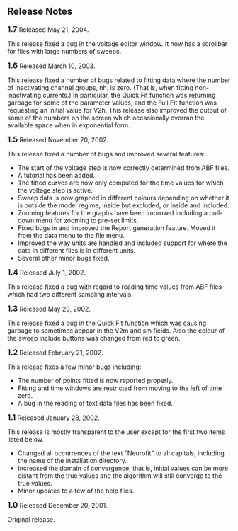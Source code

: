 <h2>Release Notes</h2>
<big><strong>1.7</strong></big> Released May 21, 2004.
<p>
This release fixed a bug in the voltage editor window.  It now has a scrollbar
for files with large numbers of sweeps.
<p>
<big><strong>1.6</strong></big> Released March 10, 2003.
<p>
This release fixed a number of bugs related to fitting data where
the number of inactivating channel groups, nh, is zero.  (That is,
when fitting non-inactivating currents.)  In particular, the Quick
Fit function was returning garbage for some of the parameter values,
and the Full Fit function was requesting an initial value for V2h.
This release also improved the output of some of the numbers on the screen
which occasionally overran the available space when in exponential form.
<p>
<big><strong>1.5</strong></big> Released November 20, 2002.
<p>
This release fixed a number of bugs and improved several features:
<ul>
<li>The start of the voltage step is now correctly determined from ABF files.
<li>A tutorial has been added.
<li>The fitted curves are now only computed for the time values for which
the voltage step is active.
<li>Sweep data is now graphed in different colours depending on whether it
is outside the model regime, inside but excluded, or inside and included.
<li>Zooming features for the graphs have been improved including a
pull-down menu for zooming to pre-set limits.
<li>Fixed bugs in and improved the Report generation feature.  Moved it
from the data menu to the file menu.
<li>Improved the way units are handled and included support for where the
data in different files is in different units.
<li>Several other minor bugs fixed.
</ul>
<p>
<big><strong>1.4</strong></big> Released July 1, 2002.
<p>
This release fixed a bug with regard to reading time values from ABF files
which had two different sampling intervals.
<p>
<big><strong>1.3</strong></big> Released May 29, 2002.
<p>
This release fixed a bug in the Quick Fit function which was causing
garbage to sometimes appear in the V2m and sm fields.
Also the colour of the sweep include buttons was changed from red to
green.
<p>
<big><strong>1.2</strong></big> Released February 21, 2002.
<p>
This release fixes a few minor bugs including:
<ul>
<li> The number of points fitted is now reported properly.
<li> Fitting and time windows are restricted from moving to the
left of time zero.
<li> A bug in the reading of text data files has been fixed.
</ul>
<big><strong>1.1</strong></big> Released January 28, 2002.
<p>
This release is mostly transparent to the user except for the first two
items listed below.
<ul>
<li> Changed all occurrences of the text "Neurofit" to all capitals,
including the name of the installation directory.
<li> Increased the domain of convergence, that is, initial values can
be more distant from the true values and the algorithm will still 
converge to the true values.
<li> Minor updates to a few of the help files.
</ul>
<p>
<big><strong>1.0</big></strong> Released December 20, 2001.
<p>
Original release.
